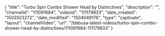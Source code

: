 {
    "title": "Turbo Spin Combo Shower Head by Distinctives",
    "description": "",
    "channelid": "111091684",
    "videoid": "111179833",
    "date_created": "1502923272",
    "date_modified": "1504049176",
    "type": "captivate",
    "layout": "channelVideo",
    "url": "\/bbbusa-latest-videos\/turbo-spin-combo-shower-head-by-distinctives\/111091684-111179833"
}